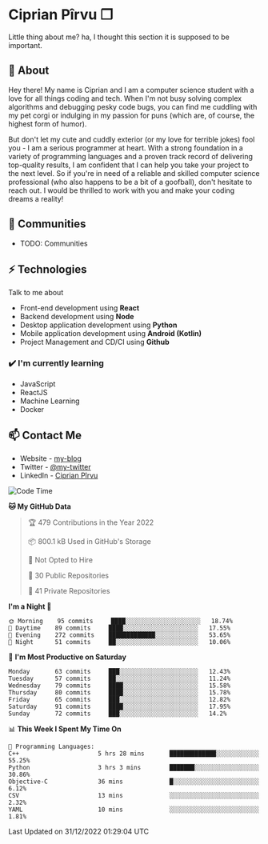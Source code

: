 # Ciprian Pîrvu ❐

Little thing about me? ha, I thought this section it is supposed to be important.

## 🧐 About

Hey there! My name is Ciprian and I am a computer science student with a love for all things coding and tech. When I'm not busy solving complex algorithms and debugging pesky code bugs, you can find me cuddling with my pet corgi or indulging in my passion for puns (which are, of course, the highest form of humor).

But don't let my cute and cuddly exterior (or my love for terrible jokes) fool you - I am a serious programmer at heart. With a strong foundation in a variety of programming languages and a proven track record of delivering top-quality results, I am confident that I can help you take your project to the next level. So if you're in need of a reliable and skilled computer science professional (who also happens to be a bit of a goofball), don't hesitate to reach out. I would be thrilled to work with you and make your coding dreams a reality!

## 👯 Communities

-   TODO: Communities

## ⚡ Technologies

Talk to me about

-   Front-end development using **React**
-   Backend development using **Node**
-   Desktop application development using **Python**
-   Mobile application development using **Android (Kotlin)**
-   Project Management and CD/CI using **Github**

### ✔️ I'm currently learning

-   JavaScript
-   ReactJS
-   Machine Learning
-   Docker

## 📫 Contact Me

-   Website - [my-blog]()
-   Twitter - [@my-twitter]()
-   LinkedIn - [Ciprian Pîrvu](https://www.linkedin.com/in/p%C3%AErvu-ciprian-cristian-4415991b1/)

<!--START_SECTION:waka-->
![Code Time](http://img.shields.io/badge/Code%20Time-1%2C436%20hrs%2051%20mins-blue)

**🐱 My GitHub Data** 

> 🏆 479 Contributions in the Year 2022
 > 
> 📦 800.1 kB Used in GitHub's Storage 
 > 
> 🚫 Not Opted to Hire
 > 
> 📜 30 Public Repositories 
 > 
> 🔑 41 Private Repositories  
 > 
**I'm a Night 🦉** 

```text
🌞 Morning    95 commits     ████░░░░░░░░░░░░░░░░░░░░░   18.74% 
🌆 Daytime    89 commits     ████░░░░░░░░░░░░░░░░░░░░░   17.55% 
🌃 Evening    272 commits    █████████████░░░░░░░░░░░░   53.65% 
🌙 Night      51 commits     ██░░░░░░░░░░░░░░░░░░░░░░░   10.06%

```
📅 **I'm Most Productive on Saturday** 

```text
Monday       63 commits     ███░░░░░░░░░░░░░░░░░░░░░░   12.43% 
Tuesday      57 commits     ██░░░░░░░░░░░░░░░░░░░░░░░   11.24% 
Wednesday    79 commits     ████░░░░░░░░░░░░░░░░░░░░░   15.58% 
Thursday     80 commits     ████░░░░░░░░░░░░░░░░░░░░░   15.78% 
Friday       65 commits     ███░░░░░░░░░░░░░░░░░░░░░░   12.82% 
Saturday     91 commits     ████░░░░░░░░░░░░░░░░░░░░░   17.95% 
Sunday       72 commits     ███░░░░░░░░░░░░░░░░░░░░░░   14.2%

```


📊 **This Week I Spent My Time On** 

```text
💬 Programming Languages: 
C++                      5 hrs 28 mins       █████████████░░░░░░░░░░░░   55.25% 
Python                   3 hrs 3 mins        ███████░░░░░░░░░░░░░░░░░░   30.86% 
Objective-C              36 mins             █░░░░░░░░░░░░░░░░░░░░░░░░   6.12% 
CSV                      13 mins             ░░░░░░░░░░░░░░░░░░░░░░░░░   2.32% 
YAML                     10 mins             ░░░░░░░░░░░░░░░░░░░░░░░░░   1.81%

```


 Last Updated on 31/12/2022 01:29:04 UTC
<!--END_SECTION:waka-->
